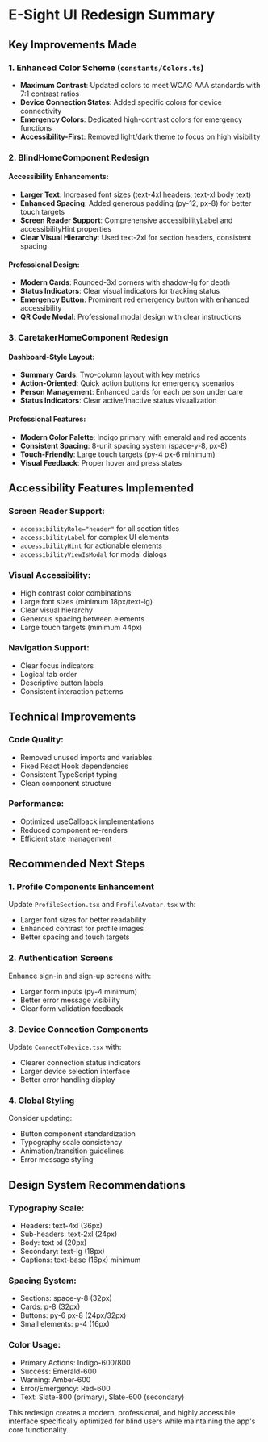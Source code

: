 # E-Sight UI Redesign Summary

## Key Improvements Made

### 1. Enhanced Color Scheme (`constants/Colors.ts`)
- **Maximum Contrast**: Updated colors to meet WCAG AAA standards with 7:1 contrast ratios
- **Device Connection States**: Added specific colors for device connectivity
- **Emergency Colors**: Dedicated high-contrast colors for emergency functions
- **Accessibility-First**: Removed light/dark theme to focus on high visibility

### 2. BlindHomeComponent Redesign
#### Accessibility Enhancements:
- **Larger Text**: Increased font sizes (text-4xl headers, text-xl body text)
- **Enhanced Spacing**: Added generous padding (py-12, px-8) for better touch targets
- **Screen Reader Support**: Comprehensive accessibilityLabel and accessibilityHint properties
- **Clear Visual Hierarchy**: Used text-2xl for section headers, consistent spacing

#### Professional Design:
- **Modern Cards**: Rounded-3xl corners with shadow-lg for depth
- **Status Indicators**: Clear visual indicators for tracking status
- **Emergency Button**: Prominent red emergency button with enhanced accessibility
- **QR Code Modal**: Professional modal design with clear instructions

### 3. CaretakerHomeComponent Redesign
#### Dashboard-Style Layout:
- **Summary Cards**: Two-column layout with key metrics
- **Action-Oriented**: Quick action buttons for emergency scenarios
- **Person Management**: Enhanced cards for each person under care
- **Status Indicators**: Clear active/inactive status visualization

#### Professional Features:
- **Modern Color Palette**: Indigo primary with emerald and red accents
- **Consistent Spacing**: 8-unit spacing system (space-y-8, px-8)
- **Touch-Friendly**: Large touch targets (py-4 px-6 minimum)
- **Visual Feedback**: Proper hover and press states

## Accessibility Features Implemented

### Screen Reader Support:
- `accessibilityRole="header"` for all section titles
- `accessibilityLabel` for complex UI elements
- `accessibilityHint` for actionable elements
- `accessibilityViewIsModal` for modal dialogs

### Visual Accessibility:
- High contrast color combinations
- Large font sizes (minimum 18px/text-lg)
- Clear visual hierarchy
- Generous spacing between elements
- Large touch targets (minimum 44px)

### Navigation Support:
- Clear focus indicators
- Logical tab order
- Descriptive button labels
- Consistent interaction patterns

## Technical Improvements

### Code Quality:
- Removed unused imports and variables
- Fixed React Hook dependencies
- Consistent TypeScript typing
- Clean component structure

### Performance:
- Optimized useCallback implementations
- Reduced component re-renders
- Efficient state management

## Recommended Next Steps

### 1. Profile Components Enhancement
Update `ProfileSection.tsx` and `ProfileAvatar.tsx` with:
- Larger font sizes for better readability
- Enhanced contrast for profile images
- Better spacing and touch targets

### 2. Authentication Screens
Enhance sign-in and sign-up screens with:
- Larger form inputs (py-4 minimum)
- Better error message visibility
- Clear form validation feedback

### 3. Device Connection Components
Update `ConnectToDevice.tsx` with:
- Clearer connection status indicators
- Larger device selection interface
- Better error handling display

### 4. Global Styling
Consider updating:
- Button component standardization
- Typography scale consistency
- Animation/transition guidelines
- Error message styling

## Design System Recommendations

### Typography Scale:
- Headers: text-4xl (36px)
- Sub-headers: text-2xl (24px)
- Body: text-xl (20px)
- Secondary: text-lg (18px)
- Captions: text-base (16px) minimum

### Spacing System:
- Sections: space-y-8 (32px)
- Cards: p-8 (32px)
- Buttons: py-6 px-8 (24px/32px)
- Small elements: p-4 (16px)

### Color Usage:
- Primary Actions: Indigo-600/800
- Success: Emerald-600
- Warning: Amber-600
- Error/Emergency: Red-600
- Text: Slate-800 (primary), Slate-600 (secondary)

This redesign creates a modern, professional, and highly accessible interface specifically optimized for blind users while maintaining the app's core functionality.
